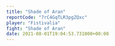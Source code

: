```yaml
---
title: "Shade of Aran"
reportCode: "7rC4GqTLR3pgZQxc"
player: "Fistivalia"
fight: "Shade of Aran"
date: 2021-08-01T19:04:53.731000+00:00
---
```


